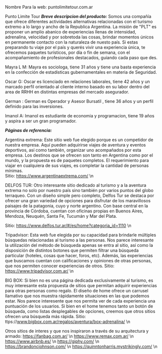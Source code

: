 Nombre Para la web: puntolimitetour.com.ar



Punto Limite Tour
**_Breve descripcion del producto:_**
 Somos una compañía que ofrece diferentes actividades alternativas relacionadas con el turismo extremo a lo largo y ancho de la Republica Argentina.
 La misión de "PLT" es proponer un amplio abanico de experiencias llenas de intensidad, adrenalina, velocidad y por sobretoda las cosas, brindar momentos únicos en permanente contacto con la naturaleza de nuesto país.
 Si estas preparando tu viaje por el país y querés vivir una experiencia única, te ofrecemos paquetes turísticos, por día o fin de semana, con el acompañamiento de profesionales destacados, guiando cada paso que des. 


Mayra L M:
Mayra es sociologa, tiene 31 años y tiene una basta experiencia en la confección de estadisticas gubernamentales en materia de Seguridad.

Oscar G:
Oscar es licenciado en relaciones laborales, tiene 42 años y un marcado perfil orientado al cliente interno basado en su labor dentro del area de RRHH en distintas empresas del mercado asegurador.

German : 
German es Operador y Asesor Bursatil , tiene 36 años y un perfil definido para las inversiones.

Imanol A:
Imanol es estudiante de economia y programacion, tiene 19 años y aspira a ser un gran programador.

**_Páginas de referencia:_** 

Argentina extrema: 
Este sitio web fue elegido porque es un competidor de nuestra empresa. Aquí pueden adquirirse viajes de aventura y eventos deportivos, así como también, organizar uno acompañados por esta empresa. Los destinos que se ofrecen son tanto en Argentina como por el mundo, y la propuesta es de paquetes completos. El requerimiento para viajar en cualquiera de sus viajes, es completar la cantidad de personas mínimas.  
Sitio: https://www.argentinaextrema.com/ \n

DELFOS TUR:
Otro interesante sitio dedicado al turismo y a la aventura extrema no solo por nuestro país sino también por varios puntos del globo terraqueo. Con un diseño simple pero completo, Delfos Tur se destaca por ofrecer una gran variedad de opciones para disfrutar de los maravillosos paisajes de la patagonia, cuyo y norte argentino. Con base central en la provincia de Córdoba, cuentan con oficinas propias en Buenos Aires, Mendoza, Neuquén, Santa Fe, Tucumán y Mar del Plata. 

Sitio: https://www.delfos.tur.ar/#/es/home?categoria_id=1110 \n


Tripadvisor: 
Esta web fue elegida por su capacidad para brindarle múltiples búsquedas relacionadas al turismo a las personas. Nos parece interesante la utilización del método de búsqueda apenas se entra al sitio, así como la disposición de distintos botones que permiten filtrar una búsqueda particular (hoteles, cosas que hacer, foros, etc). Además, las experiencias que buscamos cuentan con calificaciones y opiniones de otras personas, que nos permiten conocer experiencias de otros. 
Sitio: https://www.tripadvisor.com.ar/ \n

BIG BOX:
Si bien no es una página dedicada exclusivamente al turismo, es muy interesante esta propuesta de sitios que permitan adquirir experiencias para otras personas como regalo. 
El diseño de home ofrece un carrusel llamativo que nos muestra rápidamente situaciones en las que podemos estar. Nos parece interesente que nos permita ver de cada experiencia una puntuación de los usuarios. Si bien en el home tenemos tanto un botón de búsqueda, como listas desplegables de opciones, creemos que otros sitios ofrecen una búsqueda más rápida. 
Sitio: ttps://www.bigbox.com.ar/regalos/aventura/box-adrenalina/ \n


Otros sitios de interes y que nos inspiraron a través de su arquitectura y armado: 
https://fanbag.com.ar/ \n
https://www.remax.com.ar/ \n
https://www.airbnb.es/ \n
https://giphy.com/ \n
https://brandoncjohnson.com/ \n
https://quinntonharris.mystrikingly.com/ \n
